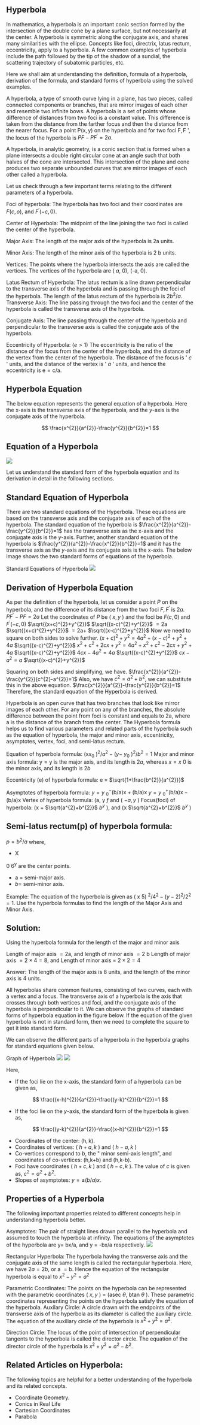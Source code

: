 ## Hyperbola

In mathematics, a hyperbola is an important conic section formed by the intersection of the double cone by a plane surface, but not necessarily at the center. A hyperbola is symmetric along the conjugate axis, and shares many similarities with the ellipse. Concepts like foci, directrix, latus rectum, eccentricity, apply to a hyperbola. A few common examples of hyperbola include the path followed by the tip of the shadow of a sundial, the scattering trajectory of subatomic particles, etc.

Here we shall aim at understanding the definition, formula of a hyperbola, derivation of the formula, and standard forms of hyperbola using the solved examples.

A hyperbola, a type of smooth curve lying in a plane, has two pieces, called connected components or branches, that are mirror images of each other and resemble two infinite bows. A hyperbola is a set of points whose difference of distances from two foci is a constant value. This difference is taken from the distance from the farther focus and then the distance from the nearer focus. For a point $\mathrm{P}(\mathrm{x}, \mathrm{y})$ on the hyperbola and for two foci $\mathrm{F}, \mathrm{F}$ ', the locus of the hyperbola is $P F-P F^{\prime}=2 a$.

A hyperbola, in analytic geometry, is a conic section that is formed when a plane intersects a double right circular cone at an angle such that both halves of the cone are intersected. This intersection of the plane and cone produces two separate unbounded curves that are mirror images of each other called a hyperbola.

Let us check through a few important terms relating to the different parameters of a hyperbola.

Foci of hyperbola: The hyperbola has two foci and their coordinates are $F(c, o)$, and $F^{\prime}(-c, 0)$.

Center of Hyperbola: The midpoint of the line joining the two foci is called the center of the hyperbola.

Major Axis: The length of the major axis of the hyperbola is 2a units.

Minor Axis: The length of the minor axis of the hyperbola is 2 b units.

Vertices: The points where the hyperbola intersects the axis are called the vertices. The vertices of the hyperbola are ( $a$, $0)$, (-a, 0).

Latus Rectum of Hyperbola: The latus rectum is a line drawn perpendicular to the transverse axis of the hyperbola and is passing through the foci of the hyperbola. The length
of the latus rectum of the hyperbola is $2 b^{2} / a$.
Transverse Axis: The line passing through the two foci and the center of the hyperbola is called the transverse axis of the hyperbola.

Conjugate Axis: The line passing through the center of the hyperbola and perpendicular to the transverse axis is called the conjugate axis of the hyperbola.

Eccentricity of Hyperbola: $(e>1)$ The eccentricity is the ratio of the distance of the focus from the center of the hyperbola, and the distance of the vertex from the center of the hyperbola. The distance of the focus is ' $c$ ' units, and the distance of the vertex is ' $a$ ' units, and hence the eccentricity is $\mathrm{e}=\mathrm{c} / \mathrm{a}$.

## Hyperbola Equation

The below equation represents the general equation of a hyperbola. Here the x-axis is the transverse axis of the hyperbola, and the $y$-axis is the conjugate axis of the hyperbola.

$$
\frac{x^{2}}{a^{2}}-\frac{y^{2}}{b^{2}}=1
$$

## Equation of a Hyperbola

![](https://cdn.mathpix.com/cropped/2025_05_14_1656b57f57be8f82f871g-04.jpg?height=1348&width=1768&top_left_y=260&top_left_x=138)

Let us understand the standard form of the hyperbola equation and its derivation in detail in the following sections.

## Standard Equation of Hyperbola

There are two standard equations of the Hyperbola. These equations are based on the transverse axis and the conjugate axis of each of the hyperbola. The standard equation of the hyperbola is
$\frac{x^{2}}{a^{2}}-\frac{y^{2}}{b^{2}}=1$
has the transverse axis as the x-axis and the conjugate axis is the $y$-axis. Further, another standard equation of the hyperbola is $\frac{y^{2}}{a^{2}}-\frac{x^{2}}{b^{2}}=1$
and it has the transverse axis as the $y$-axis and its conjugate axis is the x-axis. The below image shows the two standard forms of equations of the hyperbola.

Standard Equations of Hyperbola
![](https://cdn.mathpix.com/cropped/2025_05_14_1656b57f57be8f82f871g-05.jpg?height=944&width=1756&top_left_y=1127&top_left_x=128)

## Derivation of Hyperbola Equation

As per the definition of the hyperbola, let us consider a point $P$ on the hyperbola, and the difference of its distance from the two foci $F, F^{\prime}$ is $2 a$.
$P F^{\prime}-P F=2 a$
Let the coordinates of $P$ be ( $x, y$ ) and the foci be $F(c, 0)$ and $F^{\prime}(-c, 0)$
$\sqrt{(x+c)^{2}+y^{2}}$
$\sqrt{(x-c)^{2}+y^{2}}$
$=2 \mathrm{a}$
$\sqrt{(x+c)^{2}+y^{2}}$
$=2 \mathrm{a}+$
$\sqrt{(x-c)^{2}+y^{2}}$
Now we need to square on both sides to solve further.
$(x+c)^{2}+y^{2}=4 a^{2}+(x-c)^{2}+y^{2}+4 a$
$\sqrt{(x-c)^{2}+y^{2}}$
$x^{2}+c^{2}+2 c x+y^{2}=4 a^{2}+x^{2}+c^{2}-2 c x+y^{2}+4 a$
$\sqrt{(x-c)^{2}+y^{2}}$
$4 c x-4 a^{2}=4 a$
$\sqrt{(x-c)^{2}+y^{2}}$
$c x-a^{2}=a$
$\sqrt{(x-c)^{2}+y^{2}}$

Squaring on both sides and simplifying, we have.
$\frac{x^{2}}{a^{2}}-\frac{y^{2}}{c^{2}-a^{2}}=1$
Also, we have $c^{2}=a^{2}+b^{2}$, we can substitute this in the above equation.
$\frac{x^{2}}{a^{2}}-\frac{y^{2}}{b^{2}}=1$
Therefore, the standard equation of the Hyperbola is derived.

Hyperbola is an open curve that has two branches that look like mirror images of each other. For any point on any of the branches, the absolute difference between the point from foci is constant and equals to 2a, where a is the distance of the branch from the center. The Hyperbola formula helps us to find various parameters and related parts of the hyperbola such as the equation of hyperbola, the major and minor axis, eccentricity, asymptotes, vertex, foci, and semi-latus rectum.

Equation of hyperbola formula: (x$x_{0}$
$)^{2} / a^{2}-(y-$
$y_{0}$
$)^{2} / b^{2}=1$
Major and minor axis formula: $\mathrm{y}=\mathrm{y}$
is the major axis, and its length is $2 a$, whereas $x=x$ 0 is the minor axis, and its length is $2 b$

Eccentricity (e) of hyperbola formula: e = $\sqrt{1+\frac{b^{2}}{a^{2}}}$

Asymptotes of hyperbola formula:
$y=y$
${ }_{0}^{-}(\mathrm{b} / \mathrm{a}) \mathrm{x}+(\mathrm{b} / \mathrm{a}) \mathrm{x}$
$y=y$
${ }_{0}^{+}(\mathrm{b} / \mathrm{a}) \mathrm{x}-(\mathrm{b} / \mathrm{a}) \mathrm{x}$
Vertex of hyperbola formula:
(a, y
$f$ and ( $-a, y$
)
Focus(foci) of hyperbola:
(x
$+$
$\sqrt{a^{2}+b^{2}}$
$b^{y}$
), and (x
$\sqrt{a^{2}+b^{2}}$
$b^{y}$
)

## Semi-latus rectum(p) of hyperbola formula:

$p=b^{2} / a$
where,

- X

0
$6^{\mathrm{y}}$
are the center points.

- a = semi-major axis.
- $b=$ semi-minor axis.

Example: The equation of the hyperbola is given as ( x 5) ${ }^{2} / 4^{2}-(y-2)^{2} / 2^{2}=1$. Use the hyperbola formulas to find the length of the Major Axis and Minor Axis.

## Solution:

Using the hyperbola formula for the length of the major and minor axis

Length of major axis $=2 \mathrm{a}$, and length of minor axis $=2 \mathrm{~b}$
Length of major axis $=2 \times 4=8$, and Length of minor axis $=$ $2 \times 2=4$

Answer: The length of the major axis is 8 units, and the length of the minor axis is 4 units.

All hyperbolas share common features, consisting of two curves, each with a vertex and a focus. The transverse axis of a hyperbola is the axis that crosses through both vertices and foci, and the conjugate axis of the hyperbola is perpendicular to it. We can observe the graphs of standard forms of hyperbola equation in the figure below. If the equation of the given hyperbola is not in standard form, then we need to complete the square to get it into standard form.

We can observe the different parts of a hyperbola in the hyperbola graphs for standard equations given below.

Graph of Hyperbola
![](https://cdn.mathpix.com/cropped/2025_05_14_1656b57f57be8f82f871g-10.jpg?height=927&width=893&top_left_y=1537&top_left_x=140)
![](https://cdn.mathpix.com/cropped/2025_05_14_1656b57f57be8f82f871g-10.jpg?height=922&width=790&top_left_y=1537&top_left_x=1092)

Here,

- If the foci lie on the x-axis, the standard form of a hyperbola can be given as,

$$
\frac{(x-h)^{2}}{a^{2}}-\frac{(y-k)^{2}}{b^{2}}=1
$$

- If the foci lie on the $y$-axis, the standard form of the hyperbola is given as,

$$
\frac{(y-k)^{2}}{a^{2}}-\frac{(x-h)^{2}}{b^{2}}=1
$$

- Coordinates of the center: $(\mathrm{h}, \mathrm{k})$.
- Coordinates of vertices: ( $h+a, k$ ) and ( $h-a, k$ )
- Co-vertices correspond to $b$, the " minor semi-axis length", and coordinates of co-vertices: (h,k+b) and (h,k-b).
- Foci have coordinates ( $h+c, k$ ) and ( $h-c, k$ ). The value of $c$ is given as, $c^{2}=a^{2}+b^{2}$.
- Slopes of asymptotes: $y= \pm(b / a) x$.


## Properties of a Hyperbola

The following important properties related to different concepts help in understanding hyperbola better.

Asymptotes: The pair of straight lines drawn parallel to the hyperbola and assumed to touch the hyperbola at infinity. The equations of the asymptotes of the hyperbola are $\mathrm{y}=$ bx/a, and y = -bx/a respectively.
![](https://cdn.mathpix.com/cropped/2025_05_14_1656b57f57be8f82f871g-12.jpg?height=1376&width=1545&top_left_y=238&top_left_x=255)

Rectangular Hyperbola: The hyperbola having the transverse axis and the conjugate axis of the same length is called the rectangular hyperbola. Here, we have $2 a=2 b$, or a $=\mathrm{b}$. Hence the equation of the rectangular hyperbola is equal to $x^{2}-y^{2}=a^{2}$

Parametric Coordinates: The points on the hyperbola can be represented with the parametric coordinates ( $x, y$ ) = (asec $\theta$, btan $\theta$ ). These parametric coordinates representing the points on the hyperbola satisfy the equation of the
hyperbola.
Auxilary Circle: A circle drawn with the endpoints of the transverse axis of the hyperbola as its diameter is called the auxiliary circle. The equation of the auxiliary circle of the hyperbola is $x^{2}+y^{2}=a^{2}$.

Direction Circle: The locus of the point of intersection of perpendicular tangents to the hyperbola is called the director circle. The equation of the director circle of the hyperbola is $x^{2}+y^{2}=a^{2}-b^{2}$.

## Related Articles on Hyperbola:

The following topics are helpful for a better understanding of the hyperbola and its related concepts.

- Coordinate Geometry.
- Conics in Real Life
- Cartesian Coordinates
- Parabola

